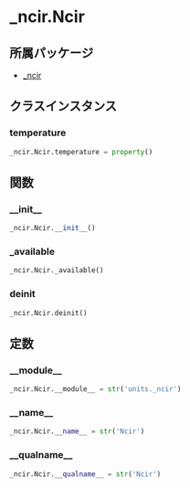 # _ncir.Ncir

## 所属パッケージ
- [_ncir](../../module/_ncir)

## クラスインスタンス

### temperature
```python
_ncir.Ncir.temperature = property()
```

## 関数

### \_\_init\_\_
```python
_ncir.Ncir.__init__()
```

### \_available
```python
_ncir.Ncir._available()
```

### deinit
```python
_ncir.Ncir.deinit()
```

## 定数

### \_\_module\_\_
```python
_ncir.Ncir.__module__ = str('units._ncir')
```

### \_\_name\_\_
```python
_ncir.Ncir.__name__ = str('Ncir')
```

### \_\_qualname\_\_
```python
_ncir.Ncir.__qualname__ = str('Ncir')
```
